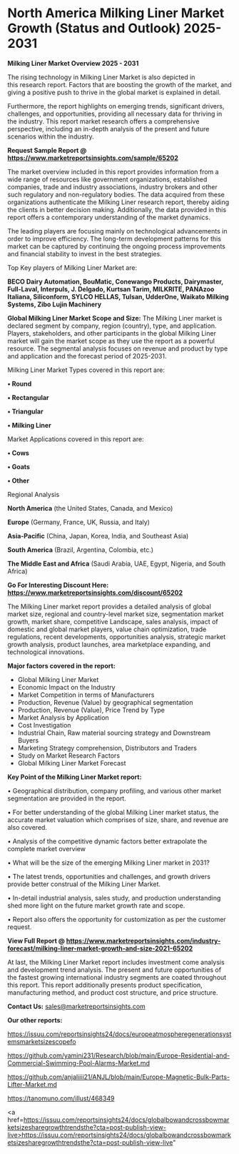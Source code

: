 # North America Milking Liner Market Growth (Status and Outlook) 2025-2031

<Strong> Milking Liner Market Overview 2025 - 2031</strong>

The rising technology in Milking Liner Market is also depicted in this research report. Factors that are boosting the growth of the market, and giving a positive push to thrive in the global market is explained in detail.

Furthermore, the report highlights on emerging trends, significant drivers, challenges, and opportunities, providing all necessary data for thriving in the industry. This report market research offers a comprehensive perspective, including an in-depth analysis of the present and future scenarios within the industry.

<strong>Request Sample Report @ <a href=https://www.marketreportsinsights.com/sample/65202>https://www.marketreportsinsights.com/sample/65202</a></strong>

The market overview included in this report provides information from a wide range of resources like government organizations, established companies, trade and industry associations, industry brokers and other such regulatory and non-regulatory bodies. The data acquired from these organizations authenticate the Milking Liner research report, thereby aiding the clients in better decision making. Additionally, the data provided in this report offers a contemporary understanding of the market dynamics.

The leading players are focusing mainly on technological advancements in order to improve efficiency. The long-term development patterns for this market can be captured by continuing the ongoing process improvements and financial stability to invest in the best strategies.

Top Key players of Milking Liner Market are:

<strong>BECO Dairy Automation, BouMatic, Conewango Products, Dairymaster, Full-Laval, Interpuls, J. Delgado, Kurtsan Tarim, MILKRITE, PANAzoo Italiana, Siliconform, SYLCO HELLAS, Tulsan, UdderOne, Waikato Milking Systems, Zibo Lujin Machinery</strong>

<strong><b>Global Milking Liner Market Scope and Size:</b></strong>
The Milking Liner market is declared segment by company, region (country), type, and application. Players, stakeholders, and other participants in the global Milking Liner market will gain the market scope as they use the report as a powerful resource. The segmental analysis focuses on revenue and product by type and application and the forecast period of 2025-2031.

Milking Liner Market Types covered in this report are:

<strong>• Round

• Rectangular

• Triangular

• Milking Liner</strong>

Market Applications covered in this report are:

<strong>• Cows

• Goats

• Other</strong> 

Regional Analysis

<strong>North America</strong> (the United States, Canada, and Mexico)

<strong>Europe</strong> (Germany, France, UK, Russia, and Italy)

<strong>Asia-Pacific</strong> (China, Japan, Korea, India, and Southeast Asia)

<strong>South America</strong> (Brazil, Argentina, Colombia, etc.)

<strong>The Middle East and Africa</strong> (Saudi Arabia, UAE, Egypt, Nigeria, and South Africa)

<strong>Go For Interesting Discount Here: <a href=https://www.marketreportsinsights.com/discount/65202>https://www.marketreportsinsights.com/discount/65202</a></strong>

The Milking Liner market report provides a detailed analysis of global market size, regional and country-level market size, segmentation market growth, market share, competitive Landscape, sales analysis, impact of domestic and global market players, value chain optimization, trade regulations, recent developments, opportunities analysis, strategic market growth analysis, product launches, area marketplace expanding, and technological innovations.

<strong><b>Major factors covered in the report:</b></strong>
<ul>
  <li>Global Milking Liner Market </li>
  <li>Economic Impact on the Industry</li>
  <li>Market Competition in terms of Manufacturers</li>
  <li>Production, Revenue (Value) by geographical segmentation</li>
  <li>Production, Revenue (Value), Price Trend by Type</li>
  <li>Market Analysis by Application</li>
  <li>Cost Investigation</li>
  <li>Industrial Chain, Raw material sourcing strategy and Downstream Buyers</li>
  <li>Marketing Strategy comprehension, Distributors and Traders</li>
  <li>Study on Market Research Factors</li>
  <li>Global Milking Liner Market Forecast</li>
</ul>

<strong><b>Key Point of the Milking Liner Market report:</b></strong>

• Geographical distribution, company profiling, and various other market segmentation are provided in the report.

• For better understanding of the global Milking Liner market status, the accurate market valuation which comprises of size, share, and revenue are also covered.

• Analysis of the competitive dynamic factors better extrapolate the complete market overview

• What will be the size of the emerging Milking Liner market in 2031?

• The latest trends, opportunities and challenges, and growth drivers provide better construal of the Milking Liner Market.

• In-detail industrial analysis, sales study, and production understanding shed more light on the future market growth rate and scope.

• Report also offers the opportunity for customization as per the customer request.

<strong><b>View Full Report @ <a href=https://www.marketreportsinsights.com/industry-forecast/milking-liner-market-growth-and-size-2021-65202>https://www.marketreportsinsights.com/industry-forecast/milking-liner-market-growth-and-size-2021-65202</a></b></strong>


At last, the Milking Liner Market report includes investment come analysis and development trend analysis. The present and future opportunities of the fastest growing international industry segments are coated throughout this report. This report additionally presents product specification, manufacturing method, and product cost structure, and price structure.

<strong>Contact Us:</strong>
sales@marketreportsinsights.com

<strong>Our other reports:</strong>

<a href=https://issuu.com/reportsinsights24/docs/europeatmospheregenerationsystemsmarketsizescopefo>https://issuu.com/reportsinsights24/docs/europeatmospheregenerationsystemsmarketsizescopefo</a>

<a href=https://github.com/yamini231/Research/blob/main/Europe-Residential-and-Commercial-Swimming-Pool-Alarms-Market.md>https://github.com/yamini231/Research/blob/main/Europe-Residential-and-Commercial-Swimming-Pool-Alarms-Market.md</a>

<a href=https://github.com/anjaliiii21/ANJL/blob/main/Europe-Magnetic-Bulk-Parts-Lifter-Market.md>https://github.com/anjaliiii21/ANJL/blob/main/Europe-Magnetic-Bulk-Parts-Lifter-Market.md</a>

<a href=https://tanomuno.com/illust/468349>https://tanomuno.com/illust/468349</a>

<a href=https://issuu.com/reportsinsights24/docs/globalbowandcrossbowmarketsizesharegrowthtrendsthe?cta=post-publish-view-live>https://issuu.com/reportsinsights24/docs/globalbowandcrossbowmarketsizesharegrowthtrendsthe?cta=post-publish-view-live</a>"
